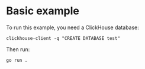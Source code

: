 # Basic example

To run this example, you need a ClickHouse database:

```shell
clickhouse-client -q "CREATE DATABASE test"
```

Then run:

```shell
go run .
```
